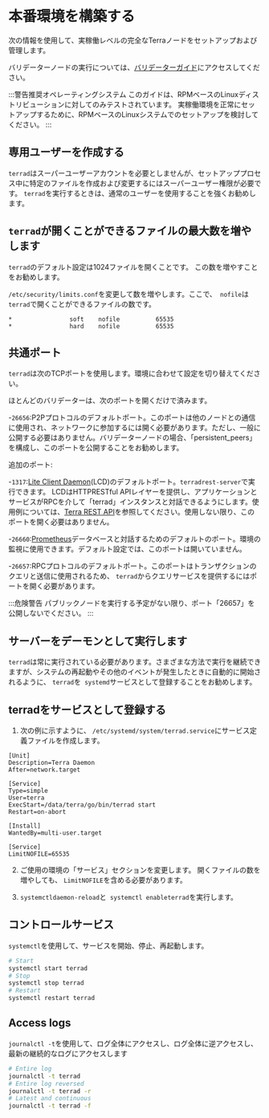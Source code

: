 # 本番環境を構築する

次の情報を使用して、実稼働レベルの完全なTerraノードをセットアップおよび管理します。

バリデーターノードの実行については、[バリデーターガイド](/ja/How-to/Manage-a-Terra-validator/Overview.md)にアクセスしてください。

:::警告推奨オペレーティングシステム
このガイドは、RPMベースのLinuxディストリビューションに対してのみテストされています。 実稼働環境を正常にセットアップするために、RPMベースのLinuxシステムでのセットアップを検討してください。
:::

## 専用ユーザーを作成する

`terrad`はスーパーユーザーアカウントを必要としませんが、セットアッププロセス中に特定のファイルを作成および変更するにはスーパーユーザー権限が必要です。 `terrad`を実行するときは、通常のユーザーを使用することを強くお勧めします。

## `terrad`が開くことができるファイルの最大数を増やします

`terrad`のデフォルト設定は1024ファイルを開くことです。 この数を増やすことをお勧めします。

`/etc/security/limits.conf`を変更して数を増やします。ここで、` nofile`は `terrad`で開くことができるファイルの数です。  
```
*                soft    nofile          65535
*                hard    nofile          65535
```

## 共通ポート

`terrad`は次のTCPポートを使用します。環境に合わせて設定を切り替えてください。

ほとんどのバリデーターは、次のポートを開くだけで済みます。

-`26656`:P2Pプロトコルのデフォルトポート。このポートは他のノードとの通信に使用され、ネットワークに参加するには開く必要があります。ただし、一般に公開する必要はありません。バリデーターノードの場合、「persistent_peers」を構成し、このポートを公開することをお勧めします。

追加のポート:

-`1317`:[Lite Client Daemon](/ja/How-to/Start-LCD.md)(LCD)のデフォルトポート。`terradrest-server`で実行できます。 LCDはHTTPRESTful APIレイヤーを提供し、アプリケーションとサービスがRPCを介して「terrad」インスタンスと対話できるようにします。使用例については、[Terra REST API](https://lcd.terra.dev/swagger/)を参照してください。使用しない限り、このポートを開く必要はありません。

-`26660`:[Prometheus](https://prometheus.io)データベースと対話するためのデフォルトのポート。環境の監視に使用できます。デフォルト設定では、このポートは開いていません。

-`26657`:RPCプロトコルのデフォルトポート。このポートはトランザクションのクエリと送信に使用されるため、 `terrad`からクエリサービスを提供するにはポートを開く必要があります。

:::危険警告
パブリックノードを実行する予定がない限り、ポート「26657」を公開しないでください。
:::

## サーバーをデーモンとして実行します

`terrad`は常に実行されている必要があります。さまざまな方法で実行を継続できますが、システムの再起動やその他のイベントが発生したときに自動的に開始されるように、 `terrad`を` systemd`サービスとして登録することをお勧めします。

## terradをサービスとして登録する

1. 次の例に示すように、 `/etc/systemd/system/terrad.service`にサービス定義ファイルを作成します。 

```
[Unit]
Description=Terra Daemon
After=network.target

[Service]
Type=simple
User=terra
ExecStart=/data/terra/go/bin/terrad start
Restart=on-abort

[Install]
WantedBy=multi-user.target

[Service]
LimitNOFILE=65535
```

2. ご使用の環境の「サービス」セクションを変更します。 開くファイルの数を増やしても、 `LimitNOFILE`を含める必要があります。

3. `systemctldaemon-reload`と` systemctl enableterrad`を実行します。

## コントロールサービス

`systemctl`を使用して、サービスを開始、停止、再起動します。

```bash
# Start
systemctl start terrad
# Stop
systemctl stop terrad
# Restart
systemctl restart terrad
```

## Access logs

`journalctl -t`を使用して、ログ全体にアクセスし、ログ全体に逆アクセスし、最新の継続的なログにアクセスします 

```bash
# Entire log
journalctl -t terrad
# Entire log reversed
journalctl -t terrad -r
# Latest and continuous
journalctl -t terrad -f
```
